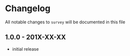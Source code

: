 # Changelog

All notable changes to `survey` will be documented in this file

## 1.0.0 - 201X-XX-XX

- initial release
